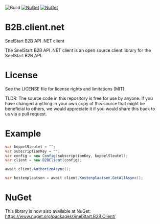 ![Build](https://snelstart.visualstudio.com/_apis/public/build/definitions/31e193b9-9709-4165-914a-80596aec79d0/2/badge)
[![NuGet](https://img.shields.io/nuget/v/SnelStart.B2B.Client.svg)](https://www.nuget.org/packages/SnelStart.B2B.Client/)
[![NuGet](https://img.shields.io/nuget/dt/SnelStart.B2B.Client.svg)](https://www.nuget.org/stats/packages/SnelStart.B2B.Client?groupby=Version)

# B2B.client.net
SnelStart B2B API .NET client

The SnelStart B2B API .NET client is an open source client library for the SnelStart B2B API.

# License
See the LICENSE file for license rights and limitations (MIT).

TLDR: The source code in this repository is free for use by anyone. If you have changed anything in your own copy of this source that might be beneficial to others, we would appreciate it if you would share this back to us via a pull request.

# Example
```cs
var koppelSleutel = "";
var subscriptionKey = "";
var config = new Config(subscriptionKey, koppelSleutel);
var client = new B2BClient(config);

await client.AuthorizeAsync();

var kostenplaatsen = await client.Kostenplaatsen.GetAllAsync();
````

# NuGet
This library is now also available at NuGet:
https://www.nuget.org/packages/SnelStart.B2B.Client/
